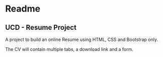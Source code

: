 # Readme

## UCD - Resume Project

A project to build an online Resume using HTML, CSS and Bootstrap only. 

The CV will contain multiple tabs, a download link and a form.
